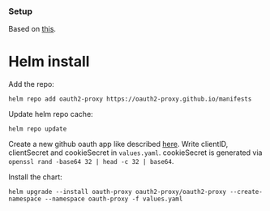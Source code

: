 ### Setup

Based on [this](https://github.com/oauth2-proxy/manifests/tree/main/helm/oauth2-proxy).

# Helm install

Add the repo:
```
helm repo add oauth2-proxy https://oauth2-proxy.github.io/manifests
```

Update helm repo cache:
```
helm repo update
```

Create a new github oauth app like described [here](https://kubernetes.github.io/ingress-nginx/examples/auth/oauth-external-auth/#example-oauth2-proxy-kubernetes-dashboard).
Write clientID, clientSecret and cookieSecret in `values.yaml`. cookieSecret is generated via `openssl rand -base64 32 | head -c 32 | base64`.

Install the chart:
```
helm upgrade --install oauth-proxy oauth2-proxy/oauth2-proxy --create-namespace --namespace oauth-proxy -f values.yaml
```